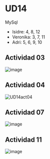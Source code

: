 # UD14
MySql

<ul>
  <li>Isidre: 4, 8, 12</li>
  <li>Veronika: 3, 7, 11</li>
  <li>Adri: 5, 6, 9, 10</li>
  </ul>
  
  
<h2>Actividad 03</h2>
  
![image](https://user-images.githubusercontent.com/89861246/165084239-fae6262a-e541-4095-b8bd-1b5d1c49224a.png)

<h2>Actividad 04</h2>

![UD14act04](https://user-images.githubusercontent.com/103040138/165118785-d1fc52e8-f53c-467c-9017-7053060b0b9a.png)


<h2>Actividad 07</h2>

![image](https://user-images.githubusercontent.com/89861246/165094023-dac1c1b2-099a-45d9-ab5e-ca629dae291f.png)


<h2>Actividad 11</h2>

![image](https://user-images.githubusercontent.com/89861246/165110861-b8ca31e1-e04f-41f1-80a9-cde228fbd69b.png)


